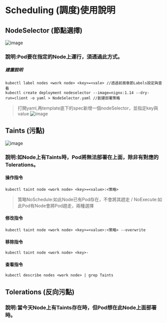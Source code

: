 # Scheduling (調度)使用說明
## NodeSelector (節點選擇)
![image](https://user-images.githubusercontent.com/39659664/223045866-6c756acc-0685-4c37-a041-79a631971308.png)
### 說明:Pod要在指定的Node上運行，須透過此方式。
##### 建置說明
    kubectl label nodes <work node> <key>=<vale> //透過前面章節Labels設定與查看
    kubectl create deployment nodeselector --image=nignx:1.14 --dry-run=client -o yaml > NodeSelector.yaml //創建部署策略
> 打開yaml,再template底下的spec新增一個nodeSelector，並指定key與value
![image](https://user-images.githubusercontent.com/39659664/223050664-0792fa78-bcb2-4459-81ef-9354a7ecb786.png)
## Taints (污點)
![image](https://user-images.githubusercontent.com/39659664/223071892-ac5c95fe-c608-4fcd-908a-9d670c75bb0f.png)
### 說明:如Node上有Taints時，Pod將無法部署在上面，除非有對應的Tolerations。
#### 操作指令
    kubectl taint node <work node> <key>=<value>:<策略>
> 策略NoSchedule:如此Node已有Pod存在，不會將其趕走 / NoExecute:如此Pod有Node會將Pod趕走，兩種選擇
#### 修改指令
    kubectl taint node <work node> <key>=<value>:<策略> --overwrite
#### 移除指令
    kubectl taint node <work node> <key>-
#### 查看指令
    kubectl describe nodes <work node> | grep Taints
## Tolerations (反向污點)
### 說明:當今天Node上有Taints存在時，但Pod想在此Node上面部署時。

